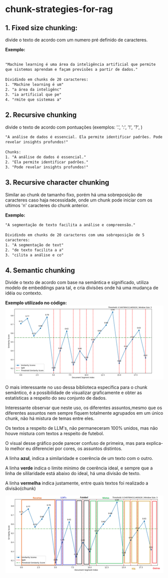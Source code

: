 # chunk-strategies-for-rag
## 1. Fixed size chunking:
divide o texto de acordo com um numero pré definido de caracteres.

**Exemplo:**

```palintext

"Machine learning é uma área da inteligência artificial que permite que sistemas aprendam e façam previsões a partir de dados."

Dividindo em chunks de 20 caracteres:
1. "Machine learning é um"
2. "a área da inteligênc"
3. "ia artificial que pe"
4. "rmite que sistemas a" 
```
## 2. Recursive chunking
divide o texto de acordo com pontuações (exemplos: '.', ':', '!', '?', )

```palintext
"A análise de dados é essencial. Ela permite identificar padrões. Pode revelar insights profundos!"

Chunks:
1. "A análise de dados é essencial."
2. "Ela permite identificar padrões."
3. "Pode revelar insights profundos!"
```



## 3. Recursive character chunking
Similar ao chunk de tamanho fixo, porém há uma sobreposição de caracteres caso haja necessidade, onde um chunk pode iniciar com os ultimos 'n' caracteres do chunk anterior.

**Exemplo:**

```
"A segmentação de texto facilita a análise e compreensão."

Dividindo em chunks de 20 caracteres com uma sobreposição de 5 caracteres:
1. "A segmentação de text"
2. "de texto facilita a a"
3. "cilita a análise e co"
```

## 4. Semantic chunking 
Divide o texto de acordo com base na semântica e significado, utiliza modelo de embeddings para tal, e cria divisões onde há uma mudança de idéia ou contexto.

**Exemplo utilizado no código:**
![Gráfico](./output(1).png)


O mais interessante no uso dessa biblioteca específica para o chunk semântico, é a possibilidade de visualizar graficamente e obter as estatísticas a respeito do seu conjunto de dados.

Interessante observar que neste uso, os diferentes assuntos,mesmo que os diferentes assuntos nem sempre fiquem totalmente agrupados em um único chunk, não há mistura de temas entre eles.

Os textos a respeito de LLM's, não permaneceram 100% unidos, mas não houve mistura com textos a respeito de futebol.


O visual desse gráfico pode parecer confuso de primeira, mas para explica-lo melhor eu diferenciei por cores, os assuntos distintos.

A linha **azul**, indica a similaridade e coerência de um texto com o outro.

A linha **verde** indica o limite minimo de coerência ideal, e sempre que a linha de sililaridade está abaixo do ideal, há uma divisão de texto.

A linha **vermelha** indica justamente, entre quais textos foi realizado a divisão(chunk)

![Gráfico](./grafico.png)



